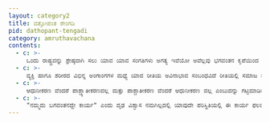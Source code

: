 ```yaml
---
layout: category2
title: ದತ್ತೋಪಂತ ಠೇಂಗಡಿ
pid: dathopant-tengadi
category: amruthavachana
contents:
  - c: >- 
     ಒಂದು ರಾಷ್ಟ್ರವನ್ನು ಶ್ರೇಷ್ಠವಾಗಿ ಸಲು ಯಾವ ಯಾವ ಸಂಗತಿಗಳು ಅಗತ್ಯ ಇವೆಯೋ ಅವೆಲ್ಲವು ಭಗವಂತನ ಕೃಪೆಯಿಂದ ನಮಗೆ ಲಭಿಸಿವೆ ಮಾನವೀಯವಾಗಿ ಭೌತಿಕವಾಗಿ ಮತ್ತು ಬೌದ್ಧಿಕವಾಗಿ ನಾವು ಯಾರಿಗೂ ಕಮ್ಮಿ ಇಲ್ಲ.
  - c: >- 
     ವ್ಯಕ್ತಿ ಹಾಗೂ ಶರೀರದ ವಿಭಿನ್ನ ಅಂಗಾಂಗಗಳ ಮಧ್ಯೆ ಯಾವ ರೀತಿಯ ಅವಿನಾಭಾವ ಸಂಬಂಧವಿದೆ ರೀತಿಯಲ್ಲಿ ಸಮಾಜ ಮತ್ತು ವ್ಯಕ್ತಿಗಳ ನಡುವೆ ಅವಿನಾಭಾವ ಸಂಬಂಧವಿದೆ, ಏಕಾತ್ಮ ತೆಯ ಸಂಬಂಧವಿದೆ.
  - c: >- 
     ಆಧುನೀಕರಣ ವೆಂದರೆ ಪಾಶ್ಚ್ಯಾತೀಕರಣವಲ್ಲ ಮತ್ತು ಪಾಶ್ಚಾತೀಕರಣ ವೆಂದರೆ ಆಧುನೀಕರಣ ವಲ್ಲ ಎಂಬುದನ್ನು ಗಟ್ಟಿಮಾಡಿಕೊಳ್ಳಬೇಕು.
  - c: >- 
     "ನಮ್ಮದು ಬಗವಂತನದ್ದೇ ಕಾರ್ಯ" ಎಂದು ದೃಢ ವಿಶ್ವಾಸ ನಮಗಿಲ್ಲದಲ್ಲಿ ಯಾವುದೇ ಪರಿಸ್ಥಿತಿಯಲ್ಲಿ ಈ ಕಾರ್ಯ ಫಲವಾಗಿಯೇ ತೀರುತ್ತದೆ ಜಗತ್ತಿನ ಯಾವ ಶಕ್ತಿಯು ಇದನ್ನು ನಾಶ ಮಾಡಲಾಗದು.
---
```

